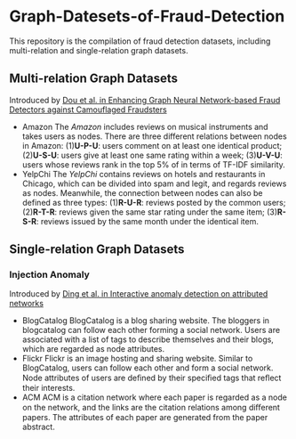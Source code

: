 # Graph-Datesets-of-Fraud-Detection
This repository is the compilation of fraud detection datasets, including multi-relation and single-relation graph datasets.
## Multi-relation Graph Datasets
Introduced by [Dou et al. in Enhancing Graph Neural Network-based Fraud Detectors against Camouflaged Fraudsters](https://dl.acm.org/doi/abs/10.1145/3340531.3411903)
* Amazon
The _Amazon_ includes reviews on musical instruments and takes users as nodes.
There are three different relations between nodes in Amazon: (1)__U-P-U__: users comment on at least one identical product; (2)__U-S-U__: users give at least one same rating within a week;  (3)__U-V-U__: users whose reviews rank in the top 5\% of in terms of TF-IDF similarity. 
* YelpChi
The _YelpChi_ contains reviews on hotels and restaurants in Chicago, which can be divided into spam and legit, and regards reviews as nodes. Meanwhile, the connection between nodes can also be defined as three types: (1)__R-U-R__: reviews posted by the common users; (2)__R-T-R__: reviews given the same star rating under the same item; (3)__R-S-R__: reviews issued by the same month under the identical item.
## Single-relation Graph Datasets
### Injection Anomaly

Introduced by [Ding et al. in Interactive anomaly detection on attributed networks](https://dl.acm.org/doi/abs/10.1145/3289600.3290964)

- BlogCatalog
BlogCatalog is a blog sharing website. The bloggers in blogcatalog can follow each other forming a social network. Users are associated with a list of tags to describe themselves and their blogs, which are regarded as node attributes.
- Flickr
Flickr is an image hosting and sharing website. Similar to BlogCatalog, users can follow each other and form a social network. Node attributes of users are deﬁned by their speciﬁed tags that reﬂect their interests.
- ACM
ACM is a citation network where each paper is regarded as a node on the network, and the links are the citation relations among diﬀerent papers. The attributes of each paper are generated from the paper abstract.
